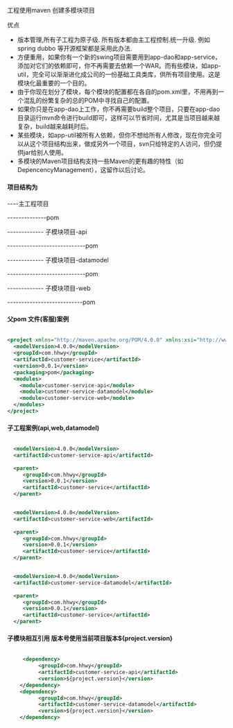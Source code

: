 工程使用maven 创建多模块项目

优点

* 版本管理,所有子工程为原子级. 所有版本都由主工程控制.统一升级. 例如spring dubbo 等开源框架都是采用此办法. 
* 方便重用，如果你有一个新的swing项目需要用到app-dao和app-service，添加对它们的依赖即可，你不再需要去依赖一个WAR。而有些模块，如app-util，完全可以渐渐进化成公司的一份基础工具类库，供所有项目使用。这是模块化最重要的一个目的。
* 由于你现在划分了模块，每个模块的配置都在各自的pom.xml里，不用再到一个混乱的纷繁复杂的总的POM中寻找自己的配置。
* 如果你只是在app-dao上工作，你不再需要build整个项目，只要在app-dao目录运行mvn命令进行build即可，这样可以节省时间，尤其是当项目越来越复杂，build越来越耗时后。
* 某些模块，如app-util被所有人依赖，但你不想给所有人修改，现在你完全可以从这个项目结构出来，做成另外一个项目，svn只给特定的人访问，但仍提供jar给别人使用。
* 多模块的Maven项目结构支持一些Maven的更有趣的特性（如DepencencyManagement），这留作以后讨论。

#### 项目结构为

----主工程项目  

--------------pom

-------------  子模块项目-api

----------------------------pom

-------------  子模块项目-datamodel

----------------------------pom

-------------  子模块项目-web

---------------------------pom


#### 父pom 文件(客服)案例

``` xml

<project xmlns="http://maven.apache.org/POM/4.0.0" xmlns:xsi="http://www.w3.org/2001/XMLSchema-instance" xsi:schemaLocation="http://maven.apache.org/POM/4.0.0 http://maven.apache.org/xsd/maven-4.0.0.xsd">
  <modelVersion>4.0.0</modelVersion>
  <groupId>com.hhwy</groupId>
  <artifactId>customer-service</artifactId>
  <version>0.0.1</version>
  <packaging>pom</packaging>
  <modules>
  	<module>customer-service-api</module>
  	<module>customer-service-datamodel</module>
  	<module>customer-service-web</module>
  </modules>
</project>

``` 

#### 子工程案例(api,web,datamodel)

``` xml

  <modelVersion>4.0.0</modelVersion>
  <artifactId>customer-service-api</artifactId>
  
  <parent>
  	 <groupId>com.hhwy</groupId>
  	 <version>0.0.1</version>
  	 <artifactId>customer-service</artifactId>
  </parent>

```

``` xml

  <modelVersion>4.0.0</modelVersion>
  <artifactId>customer-service-web</artifactId>
  
  <parent>
  	 <groupId>com.hhwy</groupId>
  	 <version>0.0.1</version>
  	 <artifactId>customer-service</artifactId>
  </parent>

```

``` xml

  <modelVersion>4.0.0</modelVersion>
  <artifactId>customer-service-datamodel</artifactId>
  
  <parent>
  	 <groupId>com.hhwy</groupId>
  	 <version>0.0.1</version>
  	 <artifactId>customer-service</artifactId>
  </parent>

```

#### 子模块相互引用 版本号使用当前项目版本${project.version}

``` xml

     <dependency>
		  <groupId>com.hhwy</groupId>
		  <artifactId>customer-service-api</artifactId>
		  <version>${project.version}</version>
	</dependency>
	<dependency>
		  <groupId>com.hhwy</groupId>
		  <artifactId>customer-service-datamodel</artifactId>
		  <version>${project.version}</version>
	</dependency>


```






